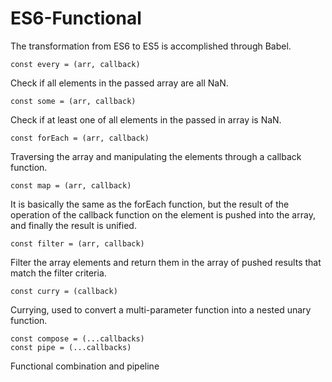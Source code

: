 # ES6-Functional
The transformation from ES6 to ES5 is accomplished through Babel.

```
const every = (arr, callback)
```
Check if all elements in the passed array are all NaN.
```
const some = (arr, callback)
```
Check if at least one of all elements in the passed in array is NaN.
```
const forEach = (arr, callback)
```
Traversing the array and manipulating the elements through a callback function.
```
const map = (arr, callback)
```
It is basically the same as the forEach function, but the result of the operation of the callback function on the element is pushed into the array, and finally the result is unified.
```
const filter = (arr, callback)
```
Filter the array elements and return them in the array of pushed results that match the filter criteria.
```
const curry = (callback)
```
Currying, used to convert a multi-parameter function into a nested unary function.
```
const compose = (...callbacks)
const pipe = (...callbacks)
```
Functional combination and pipeline

